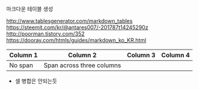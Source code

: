 마크다운 테이블 생성

http://www.tablesgenerator.com/markdown_tables
https://steemit.com/kr/@antares007/-201787t14245290z
http://poorman.tistory.com/352
https://dooray.com/htmls/guides/markdown_ko_KR.html

| Column 1 | Column 2 | Column 3 | Column 4 |
| -------- | :------: | -------- | -------- |
| No span | Span across three columns |||

- 셀 병합은 안되는듯